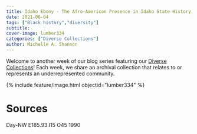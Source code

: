 ```yaml
---
title: Idaho Ebony - The Afro-American Presence in Idaho State History
date: 2021-06-04
tags: ["Black history","diversity"]
subtitle: 
cover-image: lumber334
categories: ["Diverse Collections"]
author: Michelle A. Shannon
---
```


Welcome to another week of our blog series featuring our [Diverse Collections](https://harvester.lib.uidaho.edu/series/diversecollections.html)! Each week, we share an archival collection that relates to or represents an underrepresented community.

{% include feature/image.html objectid="lumber334" %}

# Sources

Day-NW E185.93.I15 O45 1990